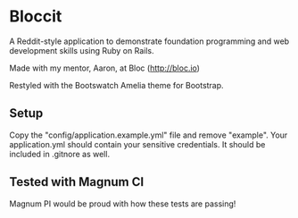 # Bloccit

A Reddit-style application to demonstrate foundation programming and web development skills using Ruby on Rails. 

Made with my mentor, Aaron, at Bloc (http://bloc.io)

Restyled with the Bootswatch Amelia theme for Bootstrap. 

## Setup

Copy the "config/application.example.yml" file and remove "example". Your application.yml should contain your sensitive credentials. It should be included in .gitnore as well.

## Tested with Magnum CI 

Magnum PI would be proud with how these tests are passing!
